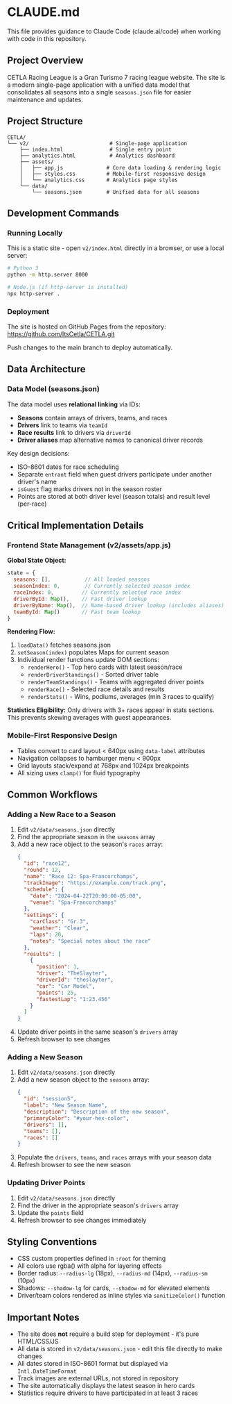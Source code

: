 # CLAUDE.md

This file provides guidance to Claude Code (claude.ai/code) when working with code in this repository.

## Project Overview

CETLA Racing League is a Gran Turismo 7 racing league website. The site is a modern single-page application with a unified data model that consolidates all seasons into a single `seasons.json` file for easier maintenance and updates.

## Project Structure

```
CETLA/
└── v2/                          # Single-page application
    ├── index.html               # Single entry point
    ├── analytics.html           # Analytics dashboard
    ├── assets/
    │   ├── app.js              # Core data loading & rendering logic
    │   ├── styles.css          # Mobile-first responsive design
    │   └── analytics.css       # Analytics page styles
    └── data/
        └── seasons.json        # Unified data for all seasons
```

## Development Commands

### Running Locally
This is a static site - open `v2/index.html` directly in a browser, or use a local server:
```bash
# Python 3
python -m http.server 8000

# Node.js (if http-server is installed)
npx http-server .
```

### Deployment
The site is hosted on GitHub Pages from the repository: https://github.com/ItsCetla/CETLA.git

Push changes to the main branch to deploy automatically.

## Data Architecture

### Data Model (seasons.json)

The data model uses **relational linking** via IDs:

- **Seasons** contain arrays of drivers, teams, and races
- **Drivers** link to teams via `teamId`
- **Race results** link to drivers via `driverId`
- **Driver aliases** map alternative names to canonical driver records

Key design decisions:
- ISO-8601 dates for race scheduling
- Separate `entrant` field when guest drivers participate under another driver's name
- `isGuest` flag marks drivers not in the season roster
- Points are stored at both driver level (season totals) and result level (per-race)

## Critical Implementation Details

### Frontend State Management (v2/assets/app.js)

**Global State Object:**
```javascript
state = {
  seasons: [],           // All loaded seasons
  seasonIndex: 0,        // Currently selected season index
  raceIndex: 0,         // Currently selected race index
  driverById: Map(),    // Fast driver lookup
  driverByName: Map(),  // Name-based driver lookup (includes aliases)
  teamById: Map()       // Fast team lookup
}
```

**Rendering Flow:**
1. `loadData()` fetches seasons.json
2. `setSeason(index)` populates Maps for current season
3. Individual render functions update DOM sections:
   - `renderHero()` - Top hero cards with latest season/race
   - `renderDriverStandings()` - Sorted driver table
   - `renderTeamStandings()` - Teams with aggregated driver points
   - `renderRace()` - Selected race details and results
   - `renderStats()` - Wins, podiums, averages (min 3 races to qualify)

**Statistics Eligibility:**
Only drivers with 3+ races appear in stats sections. This prevents skewing averages with guest appearances.

### Mobile-First Responsive Design

- Tables convert to card layout < 640px using `data-label` attributes
- Navigation collapses to hamburger menu < 900px
- Grid layouts stack/expand at 768px and 1024px breakpoints
- All sizing uses `clamp()` for fluid typography

## Common Workflows

### Adding a New Race to a Season

1. Edit `v2/data/seasons.json` directly
2. Find the appropriate season in the `seasons` array
3. Add a new race object to the season's `races` array:
   ```json
   {
     "id": "race12",
     "round": 12,
     "name": "Race 12: Spa-Francorchamps",
     "trackImage": "https://example.com/track.png",
     "schedule": {
       "date": "2024-04-22T20:00:00-05:00",
       "venue": "Spa-Francorchamps"
     },
     "settings": {
       "carClass": "Gr.3",
       "weather": "Clear",
       "laps": 20,
       "notes": "Special notes about the race"
     },
     "results": [
       {
         "position": 1,
         "driver": "TheSlayter",
         "driverId": "theslayter",
         "car": "Car Model",
         "points": 25,
         "fastestLap": "1:23.456"
       }
     ]
   }
   ```
4. Update driver points in the same season's `drivers` array
5. Refresh browser to see changes

### Adding a New Season

1. Edit `v2/data/seasons.json` directly
2. Add a new season object to the `seasons` array:
   ```json
   {
     "id": "session5",
     "label": "New Season Name",
     "description": "Description of the new season",
     "primaryColor": "#your-hex-color",
     "drivers": [],
     "teams": [],
     "races": []
   }
   ```
3. Populate the `drivers`, `teams`, and `races` arrays with your season data
4. Refresh browser to see the new season

### Updating Driver Points

1. Edit `v2/data/seasons.json` directly
2. Find the driver in the appropriate season's `drivers` array
3. Update the `points` field
4. Refresh browser to see changes immediately

## Styling Conventions

- CSS custom properties defined in `:root` for theming
- All colors use rgba() with alpha for layering effects
- Border radius: `--radius-lg` (18px), `--radius-md` (14px), `--radius-sm` (10px)
- Shadows: `--shadow-lg` for cards, `--shadow-md` for elevated elements
- Driver/team colors rendered as inline styles via `sanitizeColor()` function

## Important Notes

- The site does **not** require a build step for deployment - it's pure HTML/CSS/JS
- All data is stored in `v2/data/seasons.json` - edit this file directly to make changes
- All dates stored in ISO-8601 format but displayed via `Intl.DateTimeFormat`
- Track images are external URLs, not stored in repository
- The site automatically displays the latest season in hero cards
- Statistics require drivers to have participated in at least 3 races
